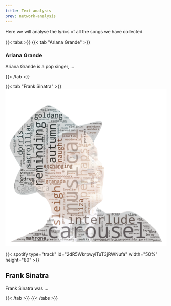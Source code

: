```yaml
---
title: Text analysis
prev: network-analysis
---
```


Here we will analyse the lyrics of all the songs we have collected.
<br></br>
{{< tabs >}}
{{< tab "Ariana Grande" >}}
### Ariana Grande
Ariana Grande is a pop singer, ...



{{< /tab >}}

{{< tab "Frank Sinatra" >}}
![](/images/frank_sinatra_no_bg.png)

{{< spotify type="track" id="2dR5WkrpwylTuT3jRWNufa" width="50%" height="80" >}}

## Frank Sinatra
Frank Sinatra was ...

{{< /tab >}}
{{< /tabs >}}






